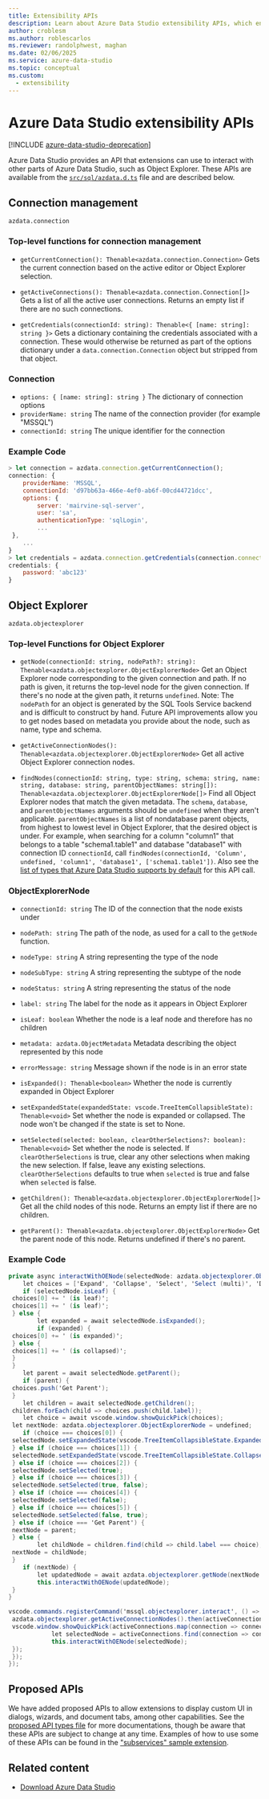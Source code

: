 ```yaml
---
title: Extensibility APIs
description: Learn about Azure Data Studio extensibility APIs, which enable extensions to interact with other parts of Azure Data Studio (such as Object Explorer).
author: croblesm
ms.author: roblescarlos
ms.reviewer: randolphwest, maghan
ms.date: 02/06/2025
ms.service: azure-data-studio
ms.topic: conceptual
ms.custom:
  - extensibility
---
```


# Azure Data Studio extensibility APIs

[!INCLUDE [azure-data-studio-deprecation](includes/azure-data-studio-deprecation.md)]

Azure Data Studio provides an API that extensions can use to interact with other parts of Azure Data Studio, such as Object Explorer. These APIs are available from the [`src/sql/azdata.d.ts`](https://github.com/Microsoft/azuredatastudio/blob/main/src/sql/azdata.d.ts) file and are described below.

## Connection management

`azdata.connection`

### Top-level functions for connection management

- `getCurrentConnection(): Thenable<azdata.connection.Connection>`
Gets the current connection based on the active editor or Object Explorer selection.

- `getActiveConnections(): Thenable<azdata.connection.Connection[]>`
Gets a list of all the active user connections. Returns an empty list if there are no such connections.

- `getCredentials(connectionId: string): Thenable<{ [name: string]: string }>`
Gets a dictionary containing the credentials associated with a connection. These would otherwise be returned as part of the options dictionary under a `data.connection.Connection` object but stripped from that object.

### Connection

- `options: { [name: string]: string }` The dictionary of connection options
- `providerName: string` The name of the connection provider (for example "MSSQL")
- `connectionId: string` The unique identifier for the connection

### Example Code

```javascript
> let connection = azdata.connection.getCurrentConnection();
connection: {
    providerName: 'MSSQL',
    connectionId: 'd97bb63a-466e-4ef0-ab6f-00cd44721dcc',
    options: {
        server: 'mairvine-sql-server',
        user: 'sa',
        authenticationType: 'sqlLogin',
        ...
 },
    ...
}
> let credentials = azdata.connection.getCredentials(connection.connectionId);
credentials: {
    password: 'abc123'
}
```

## Object Explorer

`azdata.objectexplorer`

### Top-level Functions for Object Explorer

- `getNode(connectionId: string, nodePath?: string): Thenable<azdata.objectexplorer.ObjectExplorerNode>`
Get an Object Explorer node corresponding to the given connection and path. If no path is given, it returns the top-level node for the given connection. If there's no node at the given path, it returns `undefined`. Note: The `nodePath` for an object is generated by the SQL Tools Service backend and is difficult to construct by hand. Future API improvements allow you to get nodes based on metadata you provide about the node, such as name, type and schema.

- `getActiveConnectionNodes(): Thenable<azdata.objectexplorer.ObjectExplorerNode>`
Get all active Object Explorer connection nodes.

- `findNodes(connectionId: string, type: string, schema: string, name: string, database: string, parentObjectNames: string[]): Thenable<azdata.objectexplorer.ObjectExplorerNode[]>`
Find all Object Explorer nodes that match the given metadata. The `schema`, `database`, and `parentObjectNames` arguments should be `undefined` when they aren't applicable. `parentObjectNames` is a list of nondatabase parent objects, from highest to lowest level in Object Explorer, that the desired object is under. For example, when searching for a column "column1" that belongs to a table "schema1.table1" and database "database1" with connection ID `connectionId`, call `findNodes(connectionId, 'Column', undefined, 'column1', 'database1', ['schema1.table1'])`. Also see the [list of types that Azure Data Studio supports by default](https://github.com/Microsoft/azuredatastudio/wiki/Object-Explorer-types-supported-by-FindNodes-API) for this API call.

### ObjectExplorerNode

- `connectionId: string`
The ID of the connection that the node exists under

- `nodePath: string`
The path of the node, as used for a call to the `getNode` function.

- `nodeType: string`
A string representing the type of the node

- `nodeSubType: string`
A string representing the subtype of the node

- `nodeStatus: string`
A string representing the status of the node

- `label: string`
The label for the node as it appears in Object Explorer

- `isLeaf: boolean`
Whether the node is a leaf node and therefore has no children

- `metadata: azdata.ObjectMetadata`
Metadata describing the object represented by this node

- `errorMessage: string`
Message shown if the node is in an error state

- `isExpanded(): Thenable<boolean>`
Whether the node is currently expanded in Object Explorer

- `setExpandedState(expandedState: vscode.TreeItemCollapsibleState): Thenable<void>`
Set whether the node is expanded or collapsed. The node won't be changed if the state is set to None.

- `setSelected(selected: boolean, clearOtherSelections?: boolean): Thenable<void>`
Set whether the node is selected. If `clearOtherSelections` is true, clear any other selections when making the new selection. If false, leave any existing selections. `clearOtherSelections` defaults to true when `selected` is true and false when `selected` is false.

- `getChildren(): Thenable<azdata.objectexplorer.ObjectExplorerNode[]>`
Get all the child nodes of this node. Returns an empty list if there are no children.

- `getParent(): Thenable<azdata.objectexplorer.ObjectExplorerNode>`
Get the parent node of this node. Returns undefined if there's no parent.

### Example Code

```cs
private async interactWithOENode(selectedNode: azdata.objectexplorer.ObjectExplorerNode): Promise<void> {
    let choices = ['Expand', 'Collapse', 'Select', 'Select (multi)', 'Deselect', 'Deselect (multi)'];
    if (selectedNode.isLeaf) {
 choices[0] += ' (is leaf)';
 choices[1] += ' (is leaf)';
 } else {
        let expanded = await selectedNode.isExpanded();
        if (expanded) {
 choices[0] += ' (is expanded)';
 } else {
 choices[1] += ' (is collapsed)';
 }
 }
    let parent = await selectedNode.getParent();
    if (parent) {
 choices.push('Get Parent');
 }
    let children = await selectedNode.getChildren();
 children.forEach(child => choices.push(child.label));
    let choice = await vscode.window.showQuickPick(choices);
 let nextNode: azdata.objectexplorer.ObjectExplorerNode = undefined;
    if (choice === choices[0]) {
 selectedNode.setExpandedState(vscode.TreeItemCollapsibleState.Expanded);
 } else if (choice === choices[1]) {
 selectedNode.setExpandedState(vscode.TreeItemCollapsibleState.Collapsed);
 } else if (choice === choices[2]) {
 selectedNode.setSelected(true);
 } else if (choice === choices[3]) {
 selectedNode.setSelected(true, false);
 } else if (choice === choices[4]) {
 selectedNode.setSelected(false);
 } else if (choice === choices[5]) {
 selectedNode.setSelected(false, true);
 } else if (choice === 'Get Parent') {
 nextNode = parent;
 } else {
        let childNode = children.find(child => child.label === choice);
 nextNode = childNode;
 }
    if (nextNode) {
        let updatedNode = await azdata.objectexplorer.getNode(nextNode.connectionId, nextNode.nodePath);
        this.interactWithOENode(updatedNode);
 }
}

vscode.commands.registerCommand('mssql.objectexplorer.interact', () => {
 azdata.objectexplorer.getActiveConnectionNodes().then(activeConnections => {
 vscode.window.showQuickPick(activeConnections.map(connection => connection.label + ' ' + connection.connectionId)).then(selection => {
            let selectedNode = activeConnections.find(connection => connection.label + ' ' + connection.connectionId === selection);
            this.interactWithOENode(selectedNode);
 });
 });
});
```

## Proposed APIs

We have added proposed APIs to allow extensions to display custom UI in dialogs, wizards, and document tabs, among other capabilities. See the [proposed API types file](https://github.com/Microsoft/azuredatastudio/blob/main/src/sql/azdata.proposed.d.ts) for more documentations, though be aware that these APIs are subject to change at any time. Examples of how to use some of these APIs can be found in the ["subservices" sample extension](https://github.com/Microsoft/azuredatastudio/tree/main/samples/sqlservices).

## Related content

- [Download Azure Data Studio](./download-azure-data-studio.md)
